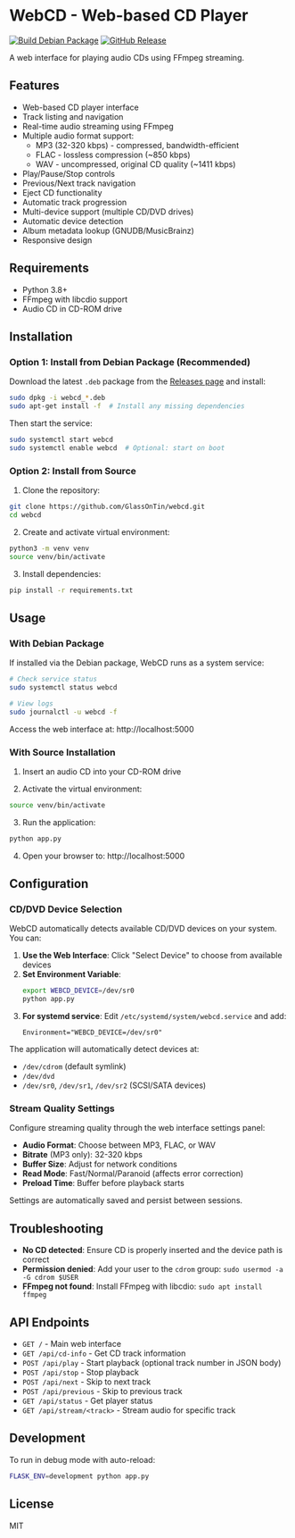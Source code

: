 # WebCD - Web-based CD Player

[![Build Debian Package](https://github.com/GlassOnTin/webcd/actions/workflows/build-deb.yml/badge.svg)](https://github.com/GlassOnTin/webcd/actions/workflows/build-deb.yml)
[![GitHub Release](https://img.shields.io/github/release/GlassOnTin/webcd.svg)](https://github.com/GlassOnTin/webcd/releases)

A web interface for playing audio CDs using FFmpeg streaming.

## Features

- Web-based CD player interface
- Track listing and navigation
- Real-time audio streaming using FFmpeg
- Multiple audio format support:
  - MP3 (32-320 kbps) - compressed, bandwidth-efficient
  - FLAC - lossless compression (~850 kbps)
  - WAV - uncompressed, original CD quality (~1411 kbps)
- Play/Pause/Stop controls
- Previous/Next track navigation
- Eject CD functionality
- Automatic track progression
- Multi-device support (multiple CD/DVD drives)
- Automatic device detection
- Album metadata lookup (GNUDB/MusicBrainz)
- Responsive design

## Requirements

- Python 3.8+
- FFmpeg with libcdio support
- Audio CD in CD-ROM drive

## Installation

### Option 1: Install from Debian Package (Recommended)

Download the latest `.deb` package from the [Releases page](https://github.com/GlassOnTin/webcd/releases) and install:

```bash
sudo dpkg -i webcd_*.deb
sudo apt-get install -f  # Install any missing dependencies
```

Then start the service:
```bash
sudo systemctl start webcd
sudo systemctl enable webcd  # Optional: start on boot
```

### Option 2: Install from Source

1. Clone the repository:
```bash
git clone https://github.com/GlassOnTin/webcd.git
cd webcd
```

2. Create and activate virtual environment:
```bash
python3 -m venv venv
source venv/bin/activate
```

3. Install dependencies:
```bash
pip install -r requirements.txt
```

## Usage

### With Debian Package

If installed via the Debian package, WebCD runs as a system service:

```bash
# Check service status
sudo systemctl status webcd

# View logs
sudo journalctl -u webcd -f
```

Access the web interface at: http://localhost:5000

### With Source Installation

1. Insert an audio CD into your CD-ROM drive

2. Activate the virtual environment:
```bash
source venv/bin/activate
```

3. Run the application:
```bash
python app.py
```

4. Open your browser to: http://localhost:5000

## Configuration

### CD/DVD Device Selection

WebCD automatically detects available CD/DVD devices on your system. You can:

1. **Use the Web Interface**: Click "Select Device" to choose from available devices
2. **Set Environment Variable**: 
   ```bash
   export WEBCD_DEVICE=/dev/sr0
   python app.py
   ```
3. **For systemd service**: Edit `/etc/systemd/system/webcd.service` and add:
   ```
   Environment="WEBCD_DEVICE=/dev/sr0"
   ```

The application will automatically detect devices at:
- `/dev/cdrom` (default symlink)
- `/dev/dvd` 
- `/dev/sr0`, `/dev/sr1`, `/dev/sr2` (SCSI/SATA devices)

### Stream Quality Settings

Configure streaming quality through the web interface settings panel:

- **Audio Format**: Choose between MP3, FLAC, or WAV
- **Bitrate** (MP3 only): 32-320 kbps
- **Buffer Size**: Adjust for network conditions
- **Read Mode**: Fast/Normal/Paranoid (affects error correction)
- **Preload Time**: Buffer before playback starts

Settings are automatically saved and persist between sessions.

## Troubleshooting

- **No CD detected**: Ensure CD is properly inserted and the device path is correct
- **Permission denied**: Add your user to the `cdrom` group: `sudo usermod -a -G cdrom $USER`
- **FFmpeg not found**: Install FFmpeg with libcdio: `sudo apt install ffmpeg`

## API Endpoints

- `GET /` - Main web interface
- `GET /api/cd-info` - Get CD track information
- `POST /api/play` - Start playback (optional track number in JSON body)
- `POST /api/stop` - Stop playback
- `POST /api/next` - Skip to next track
- `POST /api/previous` - Skip to previous track
- `GET /api/status` - Get player status
- `GET /api/stream/<track>` - Stream audio for specific track

## Development

To run in debug mode with auto-reload:
```bash
FLASK_ENV=development python app.py
```

## License

MIT